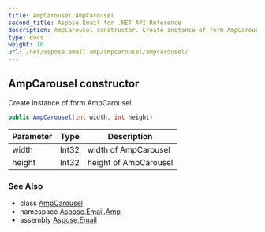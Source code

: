 ```yaml
---
title: AmpCarousel.AmpCarousel
second_title: Aspose.Email for .NET API Reference
description: AmpCarousel constructor. Create instance of form AmpCarousel
type: docs
weight: 10
url: /net/aspose.email.amp/ampcarousel/ampcarousel/
---
```

## AmpCarousel constructor

Create instance of form AmpCarousel.

```csharp
public AmpCarousel(int width, int height)
```

| Parameter | Type | Description |
| --- | --- | --- |
| width | Int32 | width of AmpCarousel |
| height | Int32 | height of AmpCarousel |

### See Also

* class [AmpCarousel](../)
* namespace [Aspose.Email.Amp](../../ampcarousel/)
* assembly [Aspose.Email](../../../)


